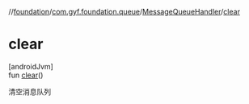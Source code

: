 //[foundation](../../../index.md)/[com.gyf.foundation.queue](../index.md)/[MessageQueueHandler](index.md)/[clear](clear.md)

# clear

[androidJvm]\
fun [clear](clear.md)()

清空消息队列
